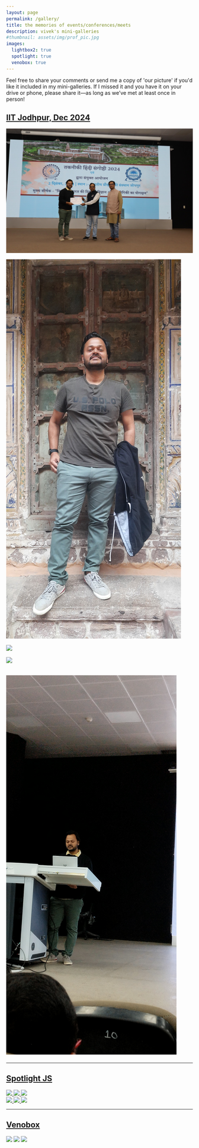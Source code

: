 ```yaml
---
layout: page
permalink: /gallery/
title: the memories of events/conferences/meets
description: vivek's mini-galleries
#thumbnail: assets/img/prof_pic.jpg
images:
  lightbox2: true
  spotlight: true
  venobox: true
---
```


Feel free to share your comments or send me a copy of 'our picture' if you'd like it included in my mini-galleries. If I missed it and you have it on your drive or phone, please share it—as long as we’ve met at least once in person!


## [IIT Jodhpur, Dec 2024]()

<a href="/assets/img/iitjodhpur/1.jpg" data-lightbox="roadtrip"><img src="/assets/img/iitjodhpur/1.jpg" /></a>

<a href="/assets/img/iitjodhpur/2.jpg" data-lightbox="roadtrip"><img src="/assets/img/iitjodhpur/2.jpg" /></a>

<a href="/assets/img/iitjodhpur/3.jpg" data-lightbox="roadtrip"><img src="/assets/img/iitjodhpur/3.jpg" /></a>

<a href="/assets/img/iitjodhpur/4.jpg" data-lightbox="roadtrip"><img src="/assets/img/iitjodhpur/4.jpg" /></a>

<a href="/assets/img/iitjodhpur/5.jpg" data-lightbox="roadtrip"><img src="/assets/img/iitjodhpur/5.jpg" /></a>
---


---

## [Spotlight JS](https://nextapps-de.github.io/spotlight/)

<!-- Group 1 -->
<div class="spotlight-group">
    <a class="spotlight" href="https://cdn.photoswipe.com/photoswipe-demo-images/photos/1/img-2500.jpg">
        <img src="https://cdn.photoswipe.com/photoswipe-demo-images/photos/1/img-200.jpg" />
    </a>
    <a class="spotlight" href="https://cdn.photoswipe.com/photoswipe-demo-images/photos/2/img-2500.jpg">
        <img src="https://cdn.photoswipe.com/photoswipe-demo-images/photos/2/img-200.jpg" />
    </a>
    <a class="spotlight" href="https://cdn.photoswipe.com/photoswipe-demo-images/photos/3/img-2500.jpg">
        <img src="https://cdn.photoswipe.com/photoswipe-demo-images/photos/3/img-200.jpg" />
    </a>
</div>
<!-- Group 2 -->
<div class="spotlight-group">
    <a class="spotlight" href="https://cdn.photoswipe.com/photoswipe-demo-images/photos/4/img-2500.jpg">
        <img src="https://cdn.photoswipe.com/photoswipe-demo-images/photos/4/img-200.jpg" />
    </a>
    <a class="spotlight" href="https://cdn.photoswipe.com/photoswipe-demo-images/photos/5/img-2500.jpg">
        <img src="https://cdn.photoswipe.com/photoswipe-demo-images/photos/5/img-200.jpg" />
    </a>
    <a class="spotlight" href="https://cdn.photoswipe.com/photoswipe-demo-images/photos/6/img-2500.jpg">
        <img src="https://cdn.photoswipe.com/photoswipe-demo-images/photos/6/img-200.jpg" />
    </a>
</div>

---

## [Venobox](https://veno.es/venobox/)

<a class="venobox" data-gall="myGallery" href="https://cdn.photoswipe.com/photoswipe-demo-images/photos/1/img-2500.jpg"><img src="https://cdn.photoswipe.com/photoswipe-demo-images/photos/1/img-200.jpg" /></a>
<a class="venobox" data-gall="myGallery" href="https://cdn.photoswipe.com/photoswipe-demo-images/photos/2/img-2500.jpg"><img src="https://cdn.photoswipe.com/photoswipe-demo-images/photos/2/img-200.jpg" /></a>
<a class="venobox" data-gall="myGallery" href="https://cdn.photoswipe.com/photoswipe-demo-images/photos/3/img-2500.jpg"><img src="https://cdn.photoswipe.com/photoswipe-demo-images/photos/3/img-200.jpg" /></a>

